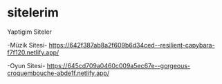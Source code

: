 # sitelerim
Yaptigim Siteler

-Müzik Sitesi-
https://642f387ab8a2f609b6d34ced--resilient-capybara-f7f120.netlify.app/

-Oyun Sitesi-
https://645cd709a0460c009a5ec67e--gorgeous-croquembouche-abde1f.netlify.app/




